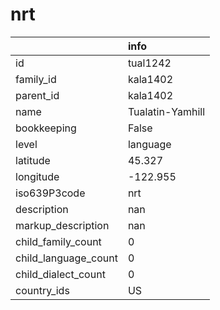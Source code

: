 # nrt
|                      | info             |
|:---------------------|:-----------------|
| id                   | tual1242         |
| family_id            | kala1402         |
| parent_id            | kala1402         |
| name                 | Tualatin-Yamhill |
| bookkeeping          | False            |
| level                | language         |
| latitude             | 45.327           |
| longitude            | -122.955         |
| iso639P3code         | nrt              |
| description          | nan              |
| markup_description   | nan              |
| child_family_count   | 0                |
| child_language_count | 0                |
| child_dialect_count  | 0                |
| country_ids          | US               |